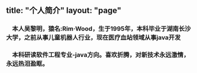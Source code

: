 title: "个人简介"
layout: "page"
---

### &emsp;本人吴黎明，猿名:Rim·Wood，生于1995年，本科毕业于湖南长沙大学，之前从事儿童机器人行业，现在医疗血站领域从事java开发</br>
### &emsp;本科研读软件工程专业-java方向。喜欢折腾，对新技术永远激情，永远热泪盈眶。
